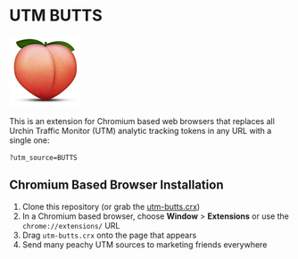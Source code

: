 # UTM BUTTS

![](https://raw.githubusercontent.com/brianshumate/utm-butts/master/src/icon-128.png)

This is an extension for Chromium based web browsers that replaces all
Urchin Traffic Monitor (UTM) analytic tracking tokens in any URL with a
single one:

```
?utm_source=BUTTS
```

## Chromium Based Browser Installation

1. Clone this repository (or grab the [utm-butts.crx](https://github.com/brianshumate/utm-butts/raw/master/utm-butts.crx))
2. In a Chromium based browser, choose **Window** > **Extensions** 
   or use the `chrome://extensions/` URL
3. Drag `utm-butts.crx` onto the page that appears
4. Send many peachy UTM sources to marketing friends everywhere
